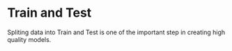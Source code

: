 # Train and Test

Spliting data into Train and Test is one of the important step in creating high quality models. 